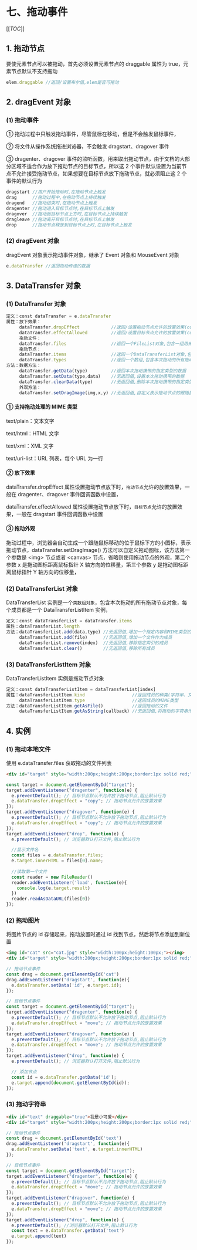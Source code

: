 # 七、拖动事件

[[_TOC_]]

## 1. 拖动节点

要使元素节点可以被拖动，首先必须设置元素节点的 draggable 属性为 true，元素节点默认不支持拖动

```javascript
elem.draggable //返回/设置布尔值,elem是否可拖动
```

## 2. dragEvent 对象

### (1) 拖动事件

① 拖动过程中只触发拖动事件，尽管鼠标在移动，但是不会触发鼠标事件，

② 将文件从操作系统拖进浏览器，不会触发 dragstart、dragover 事件

③ dragenter、dragover 事件的监听函数，用来取出拖动节点，由于文档的大部分区域不适合作为放下拖动节点的目标节点，所以这 2 个事件默认设置为当前节点不允许接受拖动节点，如果想要在目标节点放下拖动节点，就必须阻止这 2 个事件的默认行为

```javascript
dragstart //用户开始拖动时,在拖动节点上触发
drag      //拖动过程中,在拖动节点上持续触发
dragend   //拖动结束时,在拖动节点上触发
dragenter //拖动进入目标节点时,在目标节点上触发
dragover  //拖动到目标节点上方时,在目标节点上持续触发
dragleave //拖动离开目标节点时,在目标节点上触发
drop      //拖动节点释放到目标节点上时,在目标节点上触发
```

### (2) dragEvent 对象

dragEvent 对象表示拖动事件对象，继承了 Event 对象和 MouseEvent 对象

```javascript
e.dataTransfer //返回拖动传递的数据
```

## 3. DataTransfer 对象

### (1) DataTransfer 对象

```javascript
定义：const dataTransfer = e.dataTransfer
属性：放下效果：
     dataTransfer.dropEffect            //返回/设置拖动节点允许的放置效果(copy,move,link,none)
     dataTransfer.effectAllowed         //返回/设置目标节点允许的放置效果(copy,move,link,none,copyLink,copyMove,linkMove,all)
     拖动文件：
     dataTransfer.files                 //返回一个FileList对象,包含一组用来在拖动中传送的本地文件
     拖动节点：
     dataTransfer.items                 //返回一个DataTransferList对象,包含本次拖动的所有拖动节点对象
     dataTransfer.types                 //返回一个数组,包含本次拖动的所有拖动节点对象的数据格式(MIME)
方法：数据方法：
     dataTransfer.getData(type)         //返回本次拖动携带的指定类型的数据
     dataTransfer.setData(type,data)    //无返回值,设置本次拖动携带的数据
     dataTransfer.clearData(type)       //无返回值,删除本次拖动携带的指定类型的数据,未指定类型,则删除所有数据
     外观方法：
     dataTransfer.setDragImage(img,x,y) //无返回值,自定义表示拖动节点的跟随鼠标移动的图片的外观,通常由浏览器自动生成
```

#### ① 支持拖动处理的 MIME 类型

text/plain：文本文字

text/html：HTML 文字

text/xml：XML 文字

text/uri-list：URL 列表，每个 URL 为一行

#### ② 放下效果

dataTransfer.dropEffect 属性设置拖动节点放下时，`拖动节点`允许的放置效果，一般在 dragenter、dragover 事件回调函数中设置，

dataTransfer.effectAllowed 属性设置拖动节点放下时，`目标节点`允许的放置效果，一般在 dragstart 事件回调函数中设置

#### ③ 拖动外观

拖动过程中，浏览器会自动生成一个跟随鼠标移动的位于鼠标下方的小图标，表示拖动节点，dataTransfer.setDragImage() 方法可以自定义拖动图标，该方法第一个参数是 <img\> 节点或者 <canvas\> 节点，省略则使用拖动节点的外观，第二个参数 x 是拖动图标距离鼠标指针 X 轴方向的位移量，第三个参数 y 是拖动图标距离鼠标指针 Y 轴方向的位移量，

### (2) DataTransferList 对象

DataTransferList 实例是一个`类数组对象`，包含本次拖动的所有拖动节点对象，每个成员都是一个 DataTransferListItem 实例，

```javascript
定义：const dataTransferList = dataTransfer.items
属性：dataTransferList.length
方法：dataTransferList.add(data,type) //无返回值,增加一个指定内容和MIME类型的字符串作为成员
     dataTransferList.add(file)      //无返回值,增加一个文件作为成员
     dataTransferList.remove(index)  //无返回值,移除指定索引的成员
     dataTransferList.clear()        //无返回值,移除所有成员
```

### (3) DataTransferListItem 对象

DataTransferListItem 实例是拖动节点对象

```javascript
定义：const dataTransferListItem = dataTransferList[index]
属性：dataTransferListItem.kind                  //返回成员的种类(字符串、文件)
     dataTransferListItem.type                  //返回成员的MIME类型
方法：dataTransferListItem.getAsFile()           //返回拖动的文件
     dataTransferListItem.getAsString(callback) //无返回值,将拖动的字符串传入回调函数callback
```

## 4. 实例

### (1) 拖动本地文件

使用 e.dataTransfer.files 获取拖动的文件列表

```html
<div id="target" style="width:200px;height:200px;border:1px solid red;"></div>
```

```javascript
const target = document.getElementById("target");      
target.addEventListener("dragenter", function(e) {        
  e.preventDefault(); // 目标节点默认不允许放下拖动节点,阻止默认行为        
  e.dataTransfer.dropEffect = "copy"; // 拖动节点允许的放置效果      
});      
target.addEventListener("dragover", function(e) {        
  e.preventDefault(); // 目标节点默认不允许放下拖动节点,阻止默认行为        
  e.dataTransfer.dropEffect = "copy"; // 拖动节点允许的放置效果      
});      
target.addEventListener("drop", function(e) {        
  e.preventDefault(); // 浏览器默认打开文件,阻止默认行为

  //显示文件名
  const files = e.dataTransfer.files;        
  e.target.innerHTML = files[0].name;  
  
  //读取第一个文件
  const reader = new FileReader()
  reader.addEventListener('load', function(e){
    console.log(e.target.result)
  })
  reader.readAsDataURL(files[0])
});
```

### (2) 拖动图片

将图片节点的 id 存储起来，拖动放置时通过 id 找到节点，然后将节点添加到新位置

```html
<img id="cat" src="cat.jpg" style="width:100px;height:100px;"></img>
<div id="target" style="width:200px;height:200px;border:1px solid red;"></div>
```

```javascript
// 拖动节点事件
const drag = document.getElementById('cat')
drag.addEventListener('dragstart', function(e){
  e.dataTransfer.setData('id', e.target.id);
});

// 目标节点事件
const target = document.getElementById("target");
target.addEventListener("dragenter", function(e) {
  e.preventDefault(); // 目标节点默认不允许放下拖动节点,阻止默认行为
  e.dataTransfer.dropEffect = "move"; // 拖动节点允许的放置效果
});
target.addEventListener("dragover", function(e) {
  e.preventDefault(); // 目标节点默认不允许放下拖动节点,阻止默认行为
  e.dataTransfer.dropEffect = "move"; // 拖动节点允许的放置效果
});
target.addEventListener("drop", function(e) {
  e.preventDefault(); // 浏览器默认打开文件,阻止默认行为

  // 添加节点
  const id = e.dataTransfer.getData('id');
  e.target.append(document.getElementById(id));
});
```

### (3) 拖动字符串

```html
<div id="text" draggable="true">我是小可爱</div>
<div id="target" style="width:200px;height:200px;border:1px solid red;"></div>
```

```javascript
// 拖动节点事件
const drag = document.getElementById('text')
drag.addEventListener('dragstart', function(e){
  e.dataTransfer.setData('text', e.target.innerHTML)
});

// 目标节点事件
const target = document.getElementById("target");
target.addEventListener("dragenter", function(e) {
  e.preventDefault(); // 目标节点默认不允许放下拖动节点,阻止默认行为
  e.dataTransfer.dropEffect = "move"; // 拖动节点允许的放置效果
});
target.addEventListener("dragover", function(e) {
  e.preventDefault(); // 目标节点默认不允许放下拖动节点,阻止默认行为
  e.dataTransfer.dropEffect = "move"; // 拖动节点允许的放置效果
});
target.addEventListener("drop", function(e) {
  e.preventDefault(); //浏览器默认打开文件,阻止默认行为
  const text = e.dataTransfer.getData('text')
  e.target.append(text)
});
```
